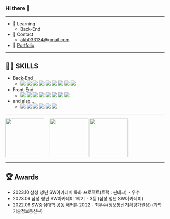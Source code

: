 ### Hi there 👋
___

- 🌱 Learning
  - Back-End
- 💬 Contact
  - akb033134@gmail.com
- 👀 [Portfolio](https://www.notion.so/e055d421fedc460c9f7ade21dd81ad1b)

 ___
 ## 👨‍💻 SKILLS

- Back-End
  - <img src="https://img.shields.io/badge/Java-007396?style=flat&logo=OpenJDK&logoColor=white"/> <img src="https://img.shields.io/badge/Spring Boot-6DB33F?style=flat&logo=springboot&logoColor=white"/> <img src="https://img.shields.io/badge/Spring Security-6DB33F?style=flat&logo=springsecurity&logoColor=white"/> <img src="https://img.shields.io/badge/MySql-4479A1?style=flat&logo=mysql&logoColor=white"/> <img src="https://img.shields.io/badge/JPA-6DB33F?style=flat&logo=&logoColor=white"/> <img src="https://img.shields.io/badge/MyBatis-6DB33F?style=flat&logo=&logoColor=white"/> <img src="https://img.shields.io/badge/Elasticstack-005571?style=flat&logo=elasticstack&logoColor=white"/> <img src="https://img.shields.io/badge/FastApi-009688?style=flat&logo=fastapi&logoColor=white"/> <img src="https://img.shields.io/badge/Redis-DC382D?style=flat&logo=redis&logoColor=white"/>
- Front-End
  - <img src="https://img.shields.io/badge/Type Script-3178C6?style=flat&logo=typescript&logoColor=white"/> <img src="https://img.shields.io/badge/Java Script-F7DF1E?style=flat&logo=javascript&logoColor=white"/> <img src="https://img.shields.io/badge/React-61DAFB?style=flat&logo=react&logoColor=white"/>  <img src="https://img.shields.io/badge/Recoil-61DAFB?style=flat&logo=react&logoColor=white"/> <img src="https://img.shields.io/badge/Vue.js-4FC08D?style=flat&logo=vuedotjs&logoColor=white"/> <img src="https://img.shields.io/badge/VueX-4FC08D?style=flat&logo=vuedotjs&logoColor=white"/> <img src="https://img.shields.io/badge/ReactQuery-FF4154?style=flat&logo=reactquery&logoColor=white"/> <img src="https://img.shields.io/badge/styled-components-DB7093?style=flat&logo=styledcomponents&logoColor=white"/> 
- and also...
  - <img src="https://img.shields.io/badge/HyperLedger Fabric-2F3134?style=flat&logo=hyperledger&logoColor=white"/> <img src="https://img.shields.io/badge/Python-3776AB?style=flat&logo=python&logoColor=white"/> <img src="https://img.shields.io/badge/Amazone EC2-FF9900?style=flat&logo=amazonec2&logoColor=white"/> <img src="https://img.shields.io/badge/Amazon RDS-527FFF?style=flat&logo=amazonrds&logoColor=white"/> <img src="https://img.shields.io/badge/Ubuntu-E95420?style=flat&logo=ubuntu&logoColor=white"/> <img src="https://img.shields.io/badge/Docker-2496ED?style=flat&logo=docker&logoColor=white"/>

<!--
**qkdk/qkdk** is a ✨ _special_ ✨ repository because its `README.md` (this file) appears on your GitHub profile.

Here are some ideas to get you started:

- 🔭 I’m currently working on ...
- 🌱 I’m currently learning ...
- 👯 I’m looking to collaborate on ...
- 🤔 I’m looking for help with ...
- 💬 Ask me about ...
- 📫 How to reach me: ...
- 😄 Pronouns: ...
- ⚡ Fun fact: ...
-->

---
    
<!-- ![Anurag's GitHub stats](https://github-readme-stats.vercel.app/api?username=qkdk&show_icons=true&theme=default)
-->
<img style="height:122px;" src="http://mazassumnida.wtf/api/v2/generate_badge?boj=akb0331"/>&emsp;
<img style="height:122px;" src="https://github-readme-stats.vercel.app/api?username=qkdk&show_icons=true&theme=buefy&line_height=21"/>
<img style="height:122px;" src="https://github-readme-stats.vercel.app/api/top-langs/?username=qkdk&exclude_repo=PyTorch&layout=compact" />

--- 
## 🏆 Awards
- 2023.10     삼성 청년 SW아카데미 특화 프로젝트(트랙 : 핀테크) - 우수
- 2023.06     삼성 청년 SW아카데미 1학기 - 3등  (삼성 청년 SW아카데미)
- 2022.06     SW중심대학 공동 해커톤 2022 - 최우수(정보통신기획평가원상) (과학기술정보통신부)
